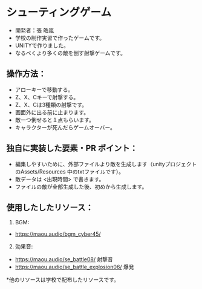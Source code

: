 # シューティングゲーム 
- 開発者：張 皓嵐
- 学校の制作実習で作ったゲームです。
- UNITYで作りました。
- なるべくより多くの敵を倒す射撃ゲームです。

## 操作方法：
- アローキーで移動する。
- Z、X、Cキーで射撃する。
- Z、X、Cは3種類の射撃です。
- 画面外に出る前に止まります。
- 敵一つ倒せると１点もらいます。
- キャラクターが死んだらゲームオーバー。

## 独自に実装した要素・PR ポイント：
- 編集しやすいために、外部ファイルより敵を生成します（unityプロジェクトのAssets/Resources 中のtxtファイルです）。
- 敵データは <TYPE> <出現時間> <X> <Y> で書きます。
- ファイルの敵が全部生成した後、初めから生成します。

## 使用したしたリソース：
1. BGM:
- https://maou.audio/bgm_cyber45/
2. 効果音:
- https://maou.audio/se_battle08/  射撃音
- https://maou.audio/se_battle_explosion06/  爆発


*他のリソースは学校で配布したリソースです。
